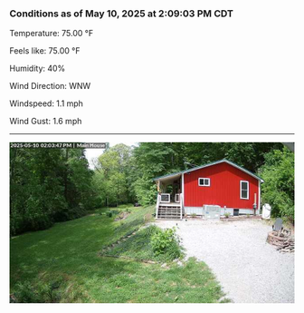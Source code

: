 ### Conditions as of May 10, 2025 at 2:09:03 PM CDT 

Temperature: 75.00 &deg;F

Feels like: 75.00 &deg;F

Humidity: 40%

Wind Direction: WNW

Windspeed: 1.1 mph

Wind Gust: 1.6 mph

---

<img src="./images/latest.jpeg"/>

